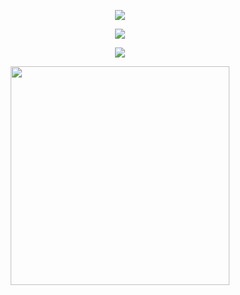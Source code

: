 <p align="center">
  <img src="https://readme-typing-svg.herokuapp.com?lines=Hi,+I'm+Jayden+Xu&center=true&size=18&color=58A6FF&speed=50&repeat=false">
</p>
<p align="center">
  <img src="https://readme-typing-svg.herokuapp.com?lines=B.S.+@+SJTU,+M.S.+@+UMSI&center=true&size=18&color=58A6FF&speed=50&repeat=false">
</p>
<p align="center">
  <img src="https://readme-typing-svg.herokuapp.com?lines=Interested+in+GenAI+Eng\&Ops&center=true&size=18&color=58A6FF&speed=50&repeat=false">
</p>

<p align="center">
  <img src="https://github-readme-stats.vercel.app/api/top-langs/?username=Jayden-Xu&layout=compact&hide=Jupyter%20Notebook" width="350">
</p>

